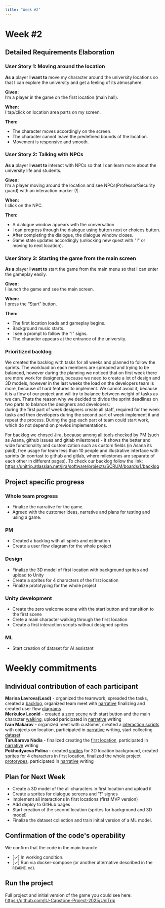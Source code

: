 ```yaml
---
title: "Week #2"
---
```


# **Week #2**

## Detailed Requirements Elaboration

### User Story 1: Moving around the location

**As a** player **I want to** move my character around the university locations so that I can explore the university and get a feeling of its atmosphere.

**Given:**  
I’m a player in the game on the first location (main hall).

**When:**  
I tap/click on location area parts on my screen.

**Then:**  
- The character moves accordingly on the screen.
- The character cannot leave the predefined bounds of the location.
- Movement is responsive and smooth.

### User Story 2: Talking with NPCs

**As a** player **I want to** interact with NPCs so that I can learn more about the university life and students.

**Given:**  
I’m a player moving around the location and see NPCs(Professor/Security guard) with an interaction marker (!).

**When:**  
I click on the NPC.

**Then:**  
- A dialogue window appears with the conversation.
- I can progress through the dialogue using button next or choices button.
- After completing the dialogue, the dialogue window closes.
- Game state updates accordingly (unlocking new quest with "!" or moving to next location).


### User Story 3: Starting the game from the main screen

**As a** player **I want to** start the game from the main menu so that I can enter the gameplay easily.

**Given:**  
I launch the game and see the main screen.

**When:**  
I press the “Start” button.

**Then:**
- The first location loads and gameplay begins.
- Background music starts.
- I see a prompt to follow the “!” signs.
- The character appears at the entrance of the university.



### Prioritized backlog
We created the backlog with tasks for all weeks and planned to follow the sprints. The workload on each members are spreaded and trying to be balanced, however during the planning we noticed that on first week there are more work for designers, because we need to create a lot of design and 3D models, however in the last weeks the load on the developers team is more, because of hard features to implement. We cannot avoid it, because it is a flow of our project and will try to balance between weight of tasks as we can. Thats the reason why we decided to divide the sprint deadlines on two parts to balance the designers and developers:  
during the first part of week designers create all staff, required for the week tasks and then developers during the second part of week implement it and repeat the process. During the gap each part of team could start work, which do not depend on previos implementations.  

For backlog we chosed Jira, because among all tools checked by PM (such as Asana, github issues and gitlab milestones) - it shows the better and wide functionality and customization such as custom fields (in Asana its paid), free usage for team less than 10 people and illustrative interface with sprints (in conrtast to github and gitlab, where milestones are separate of each other in different pages).
To check our backlog follow the link:
https://unitrip.atlassian.net/jira/software/projects/SCRUM/boards/1/backlog


## Project specific progress

### Whole team progress
- Finalize the narrative for the game.  
- Agreed with the customer ideas, narrative and plans for testing and using a game.

### PM
- Created a backlog with all spints and estimation
- Create a user flow diagram for the whole project

### Design
- Finalize the 3D model of first location with background sprites and upload to Unity
- Create a sprites for 4 characters of the first location
- Finalize prototyping for the whole project


### Unity development
- Create the zero welcome scene with the start button and transition to the first scene 
- Crete a main character walking through the first location
- Create a first interaction scripts without designed sprites

### ML
- Start creation of dataset for AI assistant


# Weekly commitments

## Individual contribution of each participant

**Marina Lavrova(Lead)** - organized the teamwork, spreaded the tasks, created a [backlog](https://unitrip.atlassian.net/jira/software/projects/SCRUM/boards/1/backlog?label=Design&selectedIssue=SCRUM-27), organized team meet with [narrative](https://docs.google.com/document/d/1iMLAHSx76uULx53z7i-xRVh0EfPteNgj682SRBlNNjo/edit?usp=sharing) finalizing and created user flow [diagrams](https://www.figma.com/design/lSDrdh8XspHjlDYsoE9kKA/User-flow-diagram?node-id=0-1&t=0SVQ1DFlW8wU7V0n-1)  
**Merkulov Leonid** - created a [zero scene](https://github.com/IU-Capstone-Project-2025/UniTrip/commit/40ff76e14b6fe52d76210442ddbfd3ce816e9a65) with start button and the main character [walking](https://github.com/IU-Capstone-Project-2025/UniTrip/commit/1dcb50252706a240fadd15ad4310222edfd4f9f7), upload paricipated in [narrative](https://docs.google.com/document/d/1iMLAHSx76uULx53z7i-xRVh0EfPteNgj682SRBlNNjo/edit?tab=t.0) writing  
**Ivan Makarov** - organized meet with customer, created a [interaction scripts](https://github.com/IU-Capstone-Project-2025/UniTrip/commit/c6fd8b068f9abc1d45d6cbfd09d94788ca171398) with objects on location, participated in [narrative](https://docs.google.com/document/d/1iMLAHSx76uULx53z7i-xRVh0EfPteNgj682SRBlNNjo/edit?tab=t.0) writing, start collecting [dataset](https://drive.google.com/drive/folders/1tLW5yMGEfuf8ABdVGM7FMp_B2li4KbN-?usp=sharing)    
**Tarubarova Nadia** - finalized creating the [first location](https://drive.google.com/drive/folders/1tOgQVp6NgdZlooWGwSPTcuapUi9yx5kQ?usp=sharing), participated in [narrative](https://docs.google.com/document/d/1iMLAHSx76uULx53z7i-xRVh0EfPteNgj682SRBlNNjo/edit?tab=t.0) writing   
**Pokhodyaeva Polina** - created [sprites](https://drive.google.com/drive/folders/13HPbsBE8fOnZaMYTB2S0OX5y6IpHdIcc) for 3D location background, created [sprites](https://drive.google.com/drive/folders/11HQP3-jThDvhKhujYdB21xxgTCo_IqBf?usp=sharing) for 4 characters in first location, finalized the whole project [protorypes](https://drive.google.com/drive/folders/10yk3KXb1-QyhiQZRcKuYPSGiJnsx5py9?usp=sharing), participated in [narrative](https://docs.google.com/document/d/1iMLAHSx76uULx53z7i-xRVh0EfPteNgj682SRBlNNjo/edit?tab=t.0) writing   

## Plan for Next Week
- Create a 3D model of the all characters in first location and upload it
- Create a sprites for dialogue screens and "!" signes
- Implement all interactions in first locations (first MVP version)
- Add deploy to GitHub pages
- Start creation of the second location (sprites for background and 3D model)
- Finalize the dataset collection and train initial version of a ML model.


## Confirmation of the code's operability

We confirm that the code in the main branch:
- [✓] In working condition.
- [✓] Run via docker-compose (or another alternative described in the `README.md`).

## Run the project
Full project and initial version of the game you could see here:  
https://github.com/IU-Capstone-Project-2025/UniTrip  
